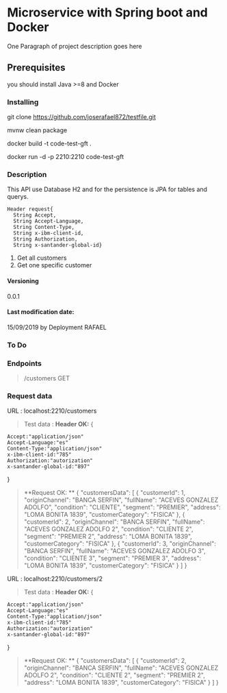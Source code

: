 # Microservice with Spring boot and Docker

One Paragraph of project description goes here

## Prerequisites

you should install Java >=8 and Docker


### Installing

git clone https://github.com/joserafael872/testfile.git

mvnw clean package

docker build -t code-test-gft .

docker run -d -p 2210:2210 code-test-gft


### Description

This API use Database H2 and for the persistence is JPA for tables and querys. 
	
	Header request{
      String Accept,
      String Accept-Language,
      String Content-Type,
      String x-ibm-client-id,
      String Authorization,
      String x-santander-global-id}
      
1. Get all customers
2. Get one specific customer

#### Versioning

0.0.1

#### Last modification date:
15/09/2019 by Deployment RAFAEL


### To Do


### Endpoints
> /customers GET

### Request data

URL : 
localhost:2210/customers

> Test data : 
> **Header OK:** {

	Accept:"application/json"
	Accept-Language:"es"
	Content-Type:"application/json"
	x-ibm-client-id:"785"
	Authorization:"autorization"
	x-santander-global-id:"897"
	
}

> **Request OK: ** {
    "customersData": [
        {
            "customerId": 1,
            "originChannel": "BANCA SERFIN",
            "fullName": "ACEVES GONZALEZ ADOLFO",
            "condition": "CLIENTE",
            "segment": "PREMIER",
            "address": "LOMA BONITA 1839",
            "customerCategory": "FISICA"
        },
        {
            "customerId": 2,
            "originChannel": "BANCA SERFIN",
            "fullName": "ACEVES GONZALEZ ADOLFO 2",
            "condition": "CLIENTE 2",
            "segment": "PREMIER 2",
            "address": "LOMA BONITA 1839",
            "customerCategory": "FISICA"
        },
        {
            "customerId": 3,
            "originChannel": "BANCA SERFIN",
            "fullName": "ACEVES GONZALEZ ADOLFO 3",
            "condition": "CLIENTE 3",
            "segment": "PREMIER 3",
            "address": "LOMA BONITA 1839",
            "customerCategory": "FISICA"
        }
    ]
}


URL : 
localhost:2210/customers/2

> Test data : 
> **Header OK:** {

	Accept:"application/json"
	Accept-Language:"es"
	Content-Type:"application/json"
	x-ibm-client-id:"785"
	Authorization:"autorization"
	x-santander-global-id:"897"
	
}

> **Request OK: ** {
    "customersData": [
        {
            "customerId": 2,
            "originChannel": "BANCA SERFIN",
            "fullName": "ACEVES GONZALEZ ADOLFO 2",
            "condition": "CLIENTE 2",
            "segment": "PREMIER 2",
            "address": "LOMA BONITA 1839",
            "customerCategory": "FISICA"
        }
    ]
}

